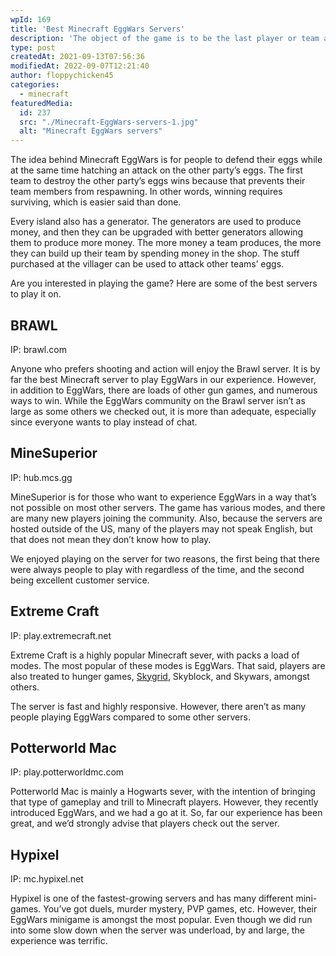 ```yaml
---
wpId: 169
title: 'Best Minecraft EggWars Servers'
description: 'The object of the game is to be the last player or team alive. The middle island in Egg Wars maps consists of a floating home for each color-coded, and that''s where players vie for control!'
type: post
createdAt: 2021-09-13T07:56:36
modifiedAt: 2022-09-07T12:21:40
author: floppychicken45
categories:
  - minecraft
featuredMedia:
  id: 237
  src: "./Minecraft-EggWars-servers-1.jpg"
  alt: "Minecraft EggWars servers"
---
```



The idea behind Minecraft EggWars is for people to defend their eggs while at the same time hatching an attack on the other party’s eggs. The first team to destroy the other party’s eggs wins because that prevents their team members from respawning. In other words, winning requires surviving, which is easier said than done.

Every island also has a generator. The generators are used to produce money, and then they can be upgraded with better generators allowing them to produce more money. The more money a team produces, the more they can build up their team by spending money in the shop. The stuff purchased at the villager can be used to attack other teams’ eggs.

Are you interested in playing the game? Here are some of the best servers to play it on.

## BRAWL

IP: brawl.com

Anyone who prefers shooting and action will enjoy the Brawl server. It is by far the best Minecraft server to play EggWars in our experience. However, in addition to EggWars, there are loads of other gun games, and numerous ways to win. While the EggWars community on the Brawl server isn’t as large as some others we checked out, it is more than adequate, especially since everyone wants to play instead of chat.

## MineSuperior

IP: hub.mcs.gg

MineSuperior is for those who want to experience EggWars in a way that’s not possible on most other servers. The game has various modes, and there are many new players joining the community. Also, because the servers are hosted outside of the US, many of the players may not speak English, but that does not mean they don’t know how to play.

We enjoyed playing on the server for two reasons, the first being that there were always people to play with regardless of the time, and the second being excellent customer service.

## Extreme Craft

IP: play.extremecraft.net

Extreme Craft is a highly popular Minecraft sever, with packs a load of modes. The most popular of these modes is EggWars. That said, players are also treated to hunger games, [Skygrid](https://www.ghostcap.com/best-minecraft-skygrid-servers/), Skyblock, and Skywars, amongst others.

The server is fast and highly responsive. However, there aren’t as many people playing EggWars compared to some other servers.

## Potterworld Mac

IP: play.potterworldmc.com

Potterworld Mac is mainly a Hogwarts sever, with the intention of bringing that type of gameplay and trill to Minecraft players. However, they recently introduced EggWars, and we had a go at it. So, far our experience has been great, and we’d strongly advise that players check out the server.

## Hypixel

IP: mc.hypixel.net

Hypixel is one of the fastest-growing servers and has many different mini-games. You’ve got duels, murder mystery, PVP games, etc. However, their EggWars minigame is amongst the most popular. Even though we did run into some slow down when the server was underload, by and large, the experience was terrific.